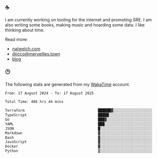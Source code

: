 ### ☕

I am currently working on tooling for the internet and promoting SRE. I am also writing some books, making music and hoarding some data. I like thinking about time.

Read more:

 - [natwelch.com](https://natwelch.com)
 - [@icco@merveilles.town](https://merveilles.town/@icco)
 - [blog](https://writing.natwelch.com)

### 🕒

The following stats are generated from my [WakaTime](https://wakatime.com/@icco) account.

<!--START_SECTION:waka-->

```txt
From: 17 August 2024 - To: 17 August 2025

Total Time: 486 hrs 44 mins

Terraform                                  ██████▓░░░░░░░░░░░░░░░░░░   27.06 %
TypeScript                                 █████░░░░░░░░░░░░░░░░░░░░   19.38 %
Go                                         ███▓░░░░░░░░░░░░░░░░░░░░░   15.25 %
YAML                                       ███░░░░░░░░░░░░░░░░░░░░░░   11.79 %
JSON                                       █░░░░░░░░░░░░░░░░░░░░░░░░   04.27 %
Markdown                                   ▓░░░░░░░░░░░░░░░░░░░░░░░░   03.04 %
Bash                                       ▓░░░░░░░░░░░░░░░░░░░░░░░░   02.85 %
JavaScript                                 ▓░░░░░░░░░░░░░░░░░░░░░░░░   02.20 %
Docker                                     ▓░░░░░░░░░░░░░░░░░░░░░░░░   02.19 %
Python                                     ▒░░░░░░░░░░░░░░░░░░░░░░░░   01.65 %
```

<!--END_SECTION:waka-->
